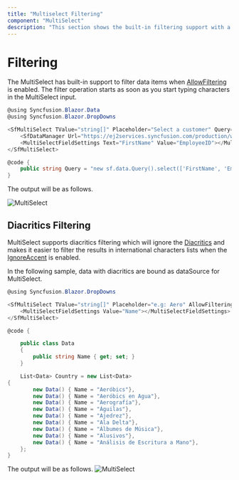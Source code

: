 ```yaml
---
title: "Multiselect Filtering"
component: "MultiSelect"
description: "This section shows the built-in filtering support with a rich set of filtering configurations in Syncfusion ASP.NET multiselect control."
---
```


# Filtering

The MultiSelect has built-in support to filter data items when [AllowFiltering](https://help.syncfusion.com/cr/blazor/Syncfusion.Blazor.DropDowns.MultiSelectModel-1.html#Syncfusion_Blazor_DropDowns_MultiSelectModel_1_AllowFiltering) is enabled. The filter
operation starts as soon as you start typing characters in the MultiSelect input.

```csharp
@using Syncfusion.Blazor.Data
@using Syncfusion.Blazor.DropDowns

<SfMultiSelect TValue="string[]" Placeholder="Select a customer" Query="@Query" AllowFiltering=true>
    <SfDataManager Url="https://ej2services.syncfusion.com/production/web-services/api/Employees" Adaptor="Adaptors.WebApiAdaptor" CrossDomain=true></SfDataManager>
    <MultiSelectFieldSettings Text="FirstName" Value="EmployeeID"></MultiSelectFieldSettings>
</SfMultiSelect>

@code {
    public string Query = "new sf.data.Query().select(['FirstName', 'EmployeeID']).take(6).requiresCount()";
}
```

The output will be as follows.

![MultiSelect](./images/filter.png)

## Diacritics Filtering

MultiSelect supports diacritics filtering which will ignore the [Diacritics](https://en.wikipedia.org/wiki/Diacritic) and
makes it easier to filter the results in international characters lists
when the [IgnoreAccent](https://help.syncfusion.com/cr/blazor/Syncfusion.Blazor.DropDowns.MultiSelectModel-1.html#Syncfusion_Blazor_DropDowns_MultiSelectModel_1_IgnoreAccent) is enabled.

In the following sample, data with diacritics are bound as dataSource for MultiSelect.

```csharp
@using Syncfusion.Blazor.DropDowns

<SfMultiSelect TValue="string[]" Placeholder="e.g: Aero" AllowFiltering=true IgnoreAccent=true DataSource="@Country">
    <MultiSelectFieldSettings Value="Name"></MultiSelectFieldSettings>
</SfMultiSelect>

@code {

    public class Data
    {
        public string Name { get; set; }
    }

    List<Data> Country = new List<Data>
{
        new Data() { Name = "Aeróbics"},
        new Data() { Name = "Aeróbics en Agua"},
        new Data() { Name = "Aerografía"},
        new Data() { Name = "Águilas"},
        new Data() { Name = "Ajedrez"},
        new Data() { Name = "Ala Delta"},
        new Data() { Name = "Álbumes de Música"},
        new Data() { Name = "Alusivos"},
        new Data() { Name = "Análisis de Escritura a Mano"},
    };
}
```

The output will be as follows.
![MultiSelect](./images/diacritics.png)